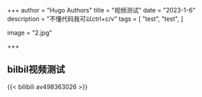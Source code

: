 +++
author = "Hugo Authors"
title = "视频测试"
date = "2023-1-6"
description = "不懂代码我可以ctrl+c/v"
tags = [
    "test",
    "test",
]

image = "2.jpg"

+++



## bilbil视频测试

{{< bilibili av498363026 >}}

## 

